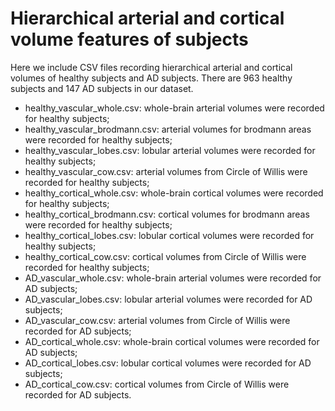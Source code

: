 # Hierarchical arterial and cortical volume features of subjects

Here we include CSV files recording hierarchical arterial and cortical volumes of healthy subjects and AD subjects. There are 963 healthy subjects and 147 AD subjects in our dataset. 
* healthy_vascular_whole.csv: whole-brain arterial volumes were recorded for healthy subjects;
* healthy_vascular_brodmann.csv: arterial volumes for brodmann areas were recorded for healthy subjects;
* healthy_vascular_lobes.csv: lobular arterial volumes were recorded for healthy subjects;
* healthy_vascular_cow.csv: arterial volumes from Circle of Willis were recorded for healthy subjects;
* healthy_cortical_whole.csv: whole-brain cortical volumes were recorded for healthy subjects;
* healthy_cortical_brodmann.csv: cortical volumes for brodmann areas were recorded for healthy subjects;
* healthy_cortical_lobes.csv: lobular cortical volumes were recorded for healthy subjects;
* healthy_cortical_cow.csv: cortical volumes from Circle of Willis were recorded for healthy subjects;
* AD_vascular_whole.csv: whole-brain arterial volumes were recorded for AD subjects;
* AD_vascular_lobes.csv: lobular arterial volumes were recorded for AD subjects;
* AD_vascular_cow.csv: arterial volumes from Circle of Willis were recorded for AD subjects; 
* AD_cortical_whole.csv: whole-brain cortical volumes were recorded for AD subjects; 
* AD_cortical_lobes.csv: lobular cortical volumes were recorded for AD subjects; 
* AD_cortical_cow.csv: cortical volumes from Circle of Willis were recorded for AD subjects.
